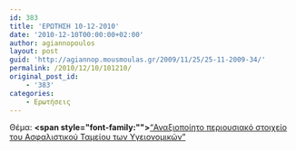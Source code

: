 ```yaml
---
id: 383
title: 'ΕΡΩΤΗΣΗ 10-12-2010'
date: '2010-12-10T00:00:00+02:00'
author: agiannopoulos
layout: post
guid: 'http://agiannop.mousmoulas.gr/2009/11/25/25-11-2009-34/'
permalink: /2010/12/10/101210/
original_post_id:
    - '383'
categories:
    - Ερωτήσεις
---
```


Θέμα: **<span style="font-family:""></span>**[“Αναξιοποίητο περιουσιακό στοιχείο του Ασφαλιστικού Ταμείου των Υγειονομικών” ](http://localhost:8000/wp-content/uploads/2009/11/06122010_tsay.pdf)